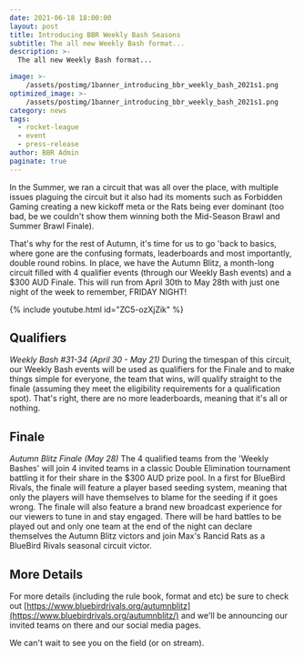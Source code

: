 ```yaml
---
date: 2021-06-18 18:00:00
layout: post
title: Introducing BBR Weekly Bash Seasons
subtitle: The all new Weekly Bash format...
description: >-
  The all new Weekly Bash format...

image: >-
    /assets/postimg/1banner_introducing_bbr_weekly_bash_2021s1.png
optimized_image: >-
    /assets/postimg/1banner_introducing_bbr_weekly_bash_2021s1.png
category: news
tags:
  - rocket-league
  - event
  - press-release
author: BBR Admin
paginate: true
---
```



In the Summer, we ran a circuit that was all over the place, with multiple issues plaguing the circuit but it also had its moments such as Forbidden Gaming creating a new kickoff meta or the Rats being ever dominant (too bad, be we couldn't show them winning both the Mid-Season Brawl and Summer Brawl Finale).

That's why for the rest of Autumn, it's time for us to go 'back to basics, where gone are the confusing formats, leaderboards and most importantly, double round robins. In place, we have the Autumn Blitz, a month-long circuit filled with 4 qualifier events (through our Weekly Bash events) and a $300 AUD Finale. This will run from April 30th to May 28th with just one night of the week to remember, FRIDAY NIGHT!

{% include youtube.html id="ZC5-ozXjZik" %}

## Qualifiers
_Weekly Bash #31-34 (April 30 - May 21)_
During the timespan of this circuit, our Weekly Bash events will be used as qualifiers for the Finale and to make things simple for everyone, the team that wins, will qualify straight to the finale (assuming they meet the eligibility requirements for a qualification spot). That's right, there are no more leaderboards, meaning that it's all or nothing.

## Finale
_Autumn Blitz Finale (May 28)_
The 4 qualified teams from the 'Weekly Bashes' will join 4 invited teams in a classic Double Elimination tournament battling it for their share in the $300 AUD prize pool. In a first for BlueBird Rivals, the finale will feature a player based seeding system, meaning that only the players will have themselves to blame for the seeding if it goes wrong. The finale will also feature a brand new broadcast experience for our viewers to tune in and stay engaged. There will be hard battles to be played out and only one team at the end of the night can declare themselves the Autumn Blitz victors and join Max's Rancid Rats as a BlueBird Rivals seasonal circuit victor.

## More Details
For more details (including the rule book, format and etc) be sure to check out [https://www.bluebirdrivals.org/autumnblitz](https://www.bluebirdrivals.org/autumnblitz/) and we'll be announcing our invited teams on there and our social media pages.

We can't wait to see you on the field (or on stream).